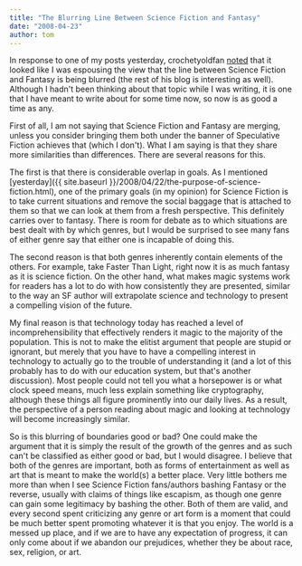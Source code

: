 ```yaml
---
title: "The Blurring Line Between Science Fiction and Fantasy"
date: "2008-04-23"
author: tom
---
```


In response to one of my posts yesterday, crochetyoldfan [noted](http://crotchetyoldfan.wordpress.com/2008/04/23/quickies/) that it looked like I was espousing the view that the line between Science Fiction and Fantasy is being blurred (the rest of his blog is interesting as well). Although I hadn't been thinking about that topic while I was writing, it is one that I have meant to write about for some time now, so now is as good a time as any.

First of all, I am not saying that Science Fiction and Fantasy are merging, unless you consider bringing them both under the banner of Speculative Fiction achieves that (which I don't). What I am saying is that they share more similarities than differences. There are several reasons for this.

The first is that there is considerable overlap in goals. As I mentioned [yesterday]({{ site.baseurl }}/2008/04/22/the-purpose-of-science-fiction.html), one of the primary goals (in my opinion) for Science Fiction is to take current situations and remove the social baggage that is attached to them so that we can look at them from a fresh perspective. This definitely carries over to fantasy. There is room for debate as to which situations are best dealt with by which genres, but I would be surprised to see many fans of either genre say that either one is incapable of doing this.

The second reason is that both genres inherently contain elements of the others. For example, take Faster Than Light, right now it is as much fantasy as it is science fiction. On the other hand, what makes magic systems work for readers has a lot to do with how consistently they are presented, similar to the way an SF author will extrapolate science and technology to present a compelling vision of the future.

My final reason is that technology today has reached a level of incomprehensibility that effectively renders it magic to the majority of the population. This is not to make the elitist argument that people are stupid or ignorant, but merely that you have to have a compelling interest in technology to actually go to the trouble of understanding it (and a lot of this probably has to do with our education system, but that's another discussion). Most people could not tell you what a horsepower is or what clock speed means, much less explain something like cryptography, although these things all figure prominently into our daily lives. As a result, the perspective of a person reading about magic and looking at technology will become increasingly similar.

So is this blurring of boundaries good or bad? One could make the argument that it is simply the result of the growth of the genres and as such can't be classified as either good or bad, but I would disagree. I believe that both of the genres are important, both as forms of entertainment as well as art that is meant to make the world(s) a better place. Very little bothers me more than when I see Science Fiction fans/authors bashing Fantasy or the reverse, usually with claims of things like escapism, as though one genre can gain some legitimacy by bashing the other. Both of them are valid, and every second spent criticizing any genre or art form is a moment that could be much better spent promoting whatever it is that you enjoy. The world is a messed up place, and if we are to have any expectation of progress, it can only come about if we abandon our prejudices, whether they be about race, sex, religion, or art.
